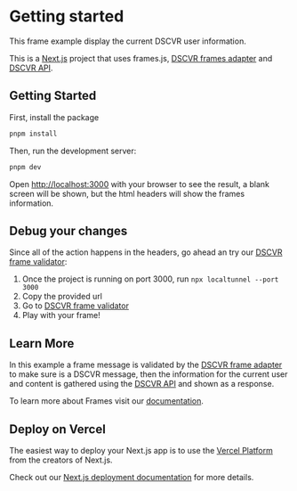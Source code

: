 # Getting started

This frame example display the current DSCVR user information.

This is a [Next.js](https://nextjs.org/) project that uses frames.js, [DSCVR frames adapter](https://docs.dscvr.one/build/frames/frame-concepts.html#frames-adapter) and [DSCVR API](https://docs.dscvr.one/build/dscvr-api/).

## Getting Started

First, install the package

```bash
pnpm install
```

Then, run the development server:

```bash
pnpm dev
```

Open [http://localhost:3000](http://localhost:3000) with your browser to see the result, a blank screen will be shown, but the html headers will show the frames information.

## Debug your changes

Since all of the action happens in the headers, go ahead an try our [DSCVR frame validator](https://dscvr.one/dev/frames):

1. Once the project is running on port 3000, run `npx localtunnel --port 3000`
2. Copy the provided url
3. Go to [DSCVR frame validator](https://dscvr.one/dev/frames)
4. Play with your frame!

## Learn More

In this example a frame message is validated by the [DSCVR frame adapter](https://docs.dscvr.one/build/frames/frame-concepts.html#frames-adapter) to make sure is a DSCVR message, then the information for the current user and content is gathered using the [DSCVR API](https://docs.dscvr.one/build/dscvr-api/) and shown as a response.

To learn more about Frames visit our [documentation](https://docs.dscvr.one/).

## Deploy on Vercel

The easiest way to deploy your Next.js app is to use the [Vercel Platform](https://vercel.com/new?utm_medium=default-template&filter=next.js&utm_source=create-next-app&utm_campaign=create-next-app-readme) from the creators of Next.js.

Check out our [Next.js deployment documentation](https://nextjs.org/docs/deployment) for more details.
